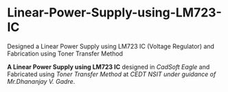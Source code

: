 # Linear-Power-Supply-using-LM723-IC
Designed a Linear Power Supply using LM723 IC (Voltage Regulator) and Fabrication using Toner Transfer Method


**A Linear Power Supply using LM723 IC** designed in *CadSoft Eagle* and Fabricated using *Toner Transfer Method* at *CEDT NSIT under guidance of Mr.Dhananjay V. Gadre*.
